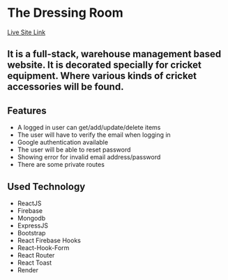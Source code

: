 # The Dressing Room

[Live Site Link](https://the-dressing-room.web.app/)


## It is a full-stack, warehouse management based website. It is decorated specially for cricket equipment. Where various kinds of cricket accessories will be found.


## Features
* A logged in user can get/add/update/delete items
* The user will have to verify the email when logging in
* Google authentication available
* The user will be able to reset password
* Showing error for invalid email address/password
* There are some private routes

## Used Technology
* ReactJS
* Firebase
* Mongodb
* ExpressJS
* Bootstrap
* React Firebase Hooks
* React-Hook-Form
* React Router
* React Toast
* Render